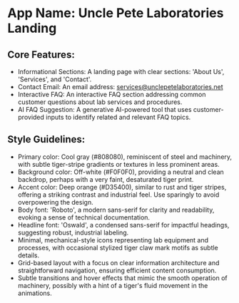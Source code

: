 # **App Name**: Uncle Pete Laboratories Landing

## Core Features:

- Informational Sections: A landing page with clear sections: 'About Us', 'Services', and 'Contact'.
- Contact Email: An email address: services@unclepetelaboratories.net
- Interactive FAQ: An interactive FAQ section addressing common customer questions about lab services and procedures.
- AI FAQ Suggestion: A generative AI-powered tool that uses customer-provided inputs to identify related and relevant FAQ topics.

## Style Guidelines:

- Primary color: Cool gray (#808080), reminiscent of steel and machinery, with subtle tiger-stripe gradients or textures in less prominent areas.
- Background color: Off-white (#F0F0F0), providing a neutral and clean backdrop, perhaps with a very faint, desaturated tiger print.
- Accent color: Deep orange (#D35400), similar to rust and tiger stripes, offering a striking contrast and industrial feel. Use sparingly to avoid overpowering the design.
- Body font: 'Roboto', a modern sans-serif for clarity and readability, evoking a sense of technical documentation.
- Headline font: 'Oswald', a condensed sans-serif for impactful headings, suggesting robust, industrial labeling.
- Minimal, mechanical-style icons representing lab equipment and processes, with occasional stylized tiger claw mark motifs as subtle details.
- Grid-based layout with a focus on clear information architecture and straightforward navigation, ensuring efficient content consumption.
- Subtle transitions and hover effects that mimic the smooth operation of machinery, possibly with a hint of a tiger's fluid movement in the animations.